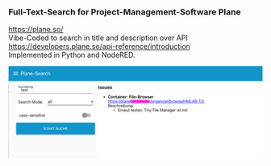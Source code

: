 ### Full-Text-Search for Project-Management-Software Plane
https://plane.so/  
Vibe-Coded to search in title and description over API  
https://developers.plane.so/api-reference/introduction  
Implemented in Python and NodeRED.  

![](./plane_issue_search_NodeRED-screenshot.png "NodeRED Screenshot")